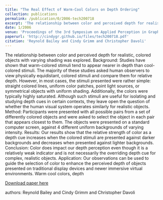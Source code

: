 ```yaml
---
title: "The Real Effect of Warm-Cool Colors on Depth Ordering"
collection: publications
permalink: /publication/0/2006-tech200718
excerpt: 'The relationship between color and perceived depth for realistic,  colored objects with varying shading was explored. Background: Studies have shown that warm-colored stimuli tend to appear nearer in depth than cool-colored stimuli. The majority of these studies asked human observers to view physically equidistant,  colored stimuli and compare them for relative depth. However,  in most cases,  the stimuli presented were rather simple: straight colored lines,  uniform color patches,  point light sources,  or symmetrical objects with uniform shading. Additionally,  the colors were typically highly saturated. Although such stimuli are useful for isolating and studying depth cues in certain contexts,  they leave open the question of whether the human visual system operates similarly for realistic objects. Method: Participants were presented with all possible pairs from a set of differently colored objects and were asked to select the object in each pair that appears closest to them. The objects were presented on a standard computer screen,  against 4 different uniform backgrounds of varying intensity. Results: Our results show that the relative strength of color as a depth cue increases when the colored stimuli are presented against darker backgrounds and decreases when presented against lighter backgrounds. Conclusion: Color does impact our depth perception even though it is a relatively weak indicator and is not necessarily the overriding depth cue for complex,  realistic objects. Application: Our observations can be used to guide the selection of color to enhance the perceived depth of objects presented on traditional display devices and newer immersive virtual environments. Warm cool colors,  depth, '
date: 1/2006
venue: 'Proceedings of the 3rd Symposium on Applied Perception in Graphics and Visualization'
paperurl: 'http://cindygr.github.io/files/tech200718.pdf'
citation: 'Reynold Bailey and Cindy Grimm and Christopher Davoli'
---
```

The relationship between color and perceived depth for realistic,  colored objects with varying shading was explored. Background: Studies have shown that warm-colored stimuli tend to appear nearer in depth than cool-colored stimuli. The majority of these studies asked human observers to view physically equidistant,  colored stimuli and compare them for relative depth. However,  in most cases,  the stimuli presented were rather simple: straight colored lines,  uniform color patches,  point light sources,  or symmetrical objects with uniform shading. Additionally,  the colors were typically highly saturated. Although such stimuli are useful for isolating and studying depth cues in certain contexts,  they leave open the question of whether the human visual system operates similarly for realistic objects. Method: Participants were presented with all possible pairs from a set of differently colored objects and were asked to select the object in each pair that appears closest to them. The objects were presented on a standard computer screen,  against 4 different uniform backgrounds of varying intensity. Results: Our results show that the relative strength of color as a depth cue increases when the colored stimuli are presented against darker backgrounds and decreases when presented against lighter backgrounds. Conclusion: Color does impact our depth perception even though it is a relatively weak indicator and is not necessarily the overriding depth cue for complex,  realistic objects. Application: Our observations can be used to guide the selection of color to enhance the perceived depth of objects presented on traditional display devices and newer immersive virtual environments. Warm cool colors,  depth

[Download paper here](http://cindygr.github.io/files/tech200718.pdf)

authors: Reynold Bailey and Cindy Grimm and Christopher Davoli
